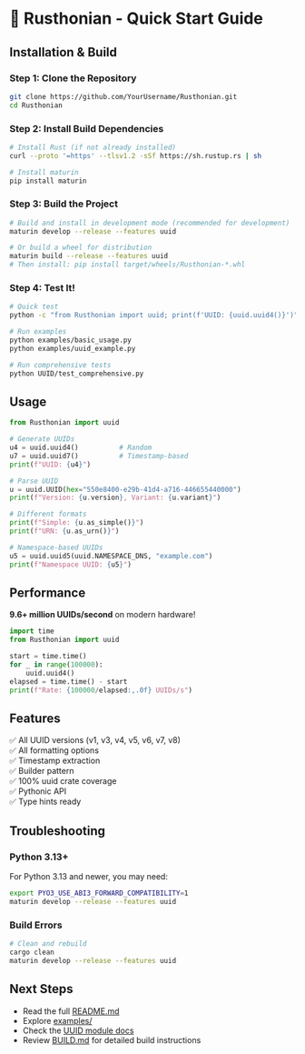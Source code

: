 # 🚀 Rusthonian - Quick Start Guide

## Installation & Build

### Step 1: Clone the Repository

```bash
git clone https://github.com/YourUsername/Rusthonian.git
cd Rusthonian
```

### Step 2: Install Build Dependencies

```bash
# Install Rust (if not already installed)
curl --proto '=https' --tlsv1.2 -sSf https://sh.rustup.rs | sh

# Install maturin
pip install maturin
```

### Step 3: Build the Project

```bash
# Build and install in development mode (recommended for development)
maturin develop --release --features uuid

# Or build a wheel for distribution
maturin build --release --features uuid
# Then install: pip install target/wheels/Rusthonian-*.whl
```

### Step 4: Test It!

```bash
# Quick test
python -c "from Rusthonian import uuid; print(f'UUID: {uuid.uuid4()}')"

# Run examples
python examples/basic_usage.py
python examples/uuid_example.py

# Run comprehensive tests
python UUID/test_comprehensive.py
```

## Usage

```python
from Rusthonian import uuid

# Generate UUIDs
u4 = uuid.uuid4()          # Random
u7 = uuid.uuid7()          # Timestamp-based
print(f"UUID: {u4}")

# Parse UUID
u = uuid.UUID(hex="550e8400-e29b-41d4-a716-446655440000")
print(f"Version: {u.version}, Variant: {u.variant}")

# Different formats
print(f"Simple: {u.as_simple()}")
print(f"URN: {u.as_urn()}")

# Namespace-based UUIDs
u5 = uuid.uuid5(uuid.NAMESPACE_DNS, "example.com")
print(f"Namespace UUID: {u5}")
```

## Performance

**9.6+ million UUIDs/second** on modern hardware!

```python
import time
from Rusthonian import uuid

start = time.time()
for _ in range(100000):
    uuid.uuid4()
elapsed = time.time() - start
print(f"Rate: {100000/elapsed:,.0f} UUIDs/s")
```

## Features

✅ All UUID versions (v1, v3, v4, v5, v6, v7, v8)  
✅ All formatting options  
✅ Timestamp extraction  
✅ Builder pattern  
✅ 100% uuid crate coverage  
✅ Pythonic API  
✅ Type hints ready  

## Troubleshooting

### Python 3.13+

For Python 3.13 and newer, you may need:

```bash
export PYO3_USE_ABI3_FORWARD_COMPATIBILITY=1
maturin develop --release --features uuid
```

### Build Errors

```bash
# Clean and rebuild
cargo clean
maturin develop --release --features uuid
```

## Next Steps

- Read the full [README.md](README.md)
- Explore [examples/](examples/)
- Check the [UUID module docs](UUID/README.md)
- Review [BUILD.md](BUILD.md) for detailed build instructions
